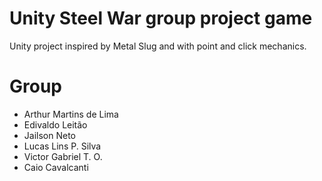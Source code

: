# Unity Steel War group project game

Unity project inspired by Metal Slug and with point and click mechanics.

# Group
- Arthur Martins de Lima
- Edivaldo Leitão
- Jailson Neto
- Lucas Lins P. Silva
- Victor Gabriel T. O.
- Caio Cavalcanti

